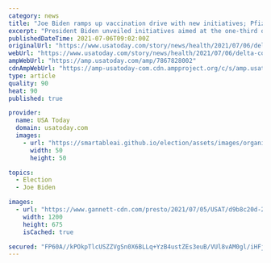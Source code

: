 ```yaml
---
category: news
title: "Joe Biden ramps up vaccination drive with new initiatives; Pfizer, Moderna vaccines on brink of full FDA approval?: Today's COVID-19 updates"
excerpt: "President Biden unveiled initiatives aimed at the one-third of the eligible U.S. population that has not gotten any COVID vaccine shots. Latest news."
publishedDateTime: 2021-07-06T09:02:00Z
originalUrl: "https://www.usatoday.com/story/news/health/2021/07/06/delta-covid-variant-missouri-mississippi-indonesia-oxygen/7867828002/"
webUrl: "https://www.usatoday.com/story/news/health/2021/07/06/delta-covid-variant-missouri-mississippi-indonesia-oxygen/7867828002/"
ampWebUrl: "https://amp.usatoday.com/amp/7867828002"
cdnAmpWebUrl: "https://amp-usatoday-com.cdn.ampproject.org/c/s/amp.usatoday.com/amp/7867828002"
type: article
quality: 90
heat: 90
published: true

provider:
  name: USA Today
  domain: usatoday.com
  images:
    - url: "https://smartableai.github.io/election/assets/images/organizations/usatoday.com-50x50.jpg"
      width: 50
      height: 50

topics:
  - Election
  - Joe Biden

images:
  - url: "https://www.gannett-cdn.com/presto/2021/07/05/USAT/d9b8c20d-2490-487b-a9f4-3ce0c8477dd1-AP21183799994472.jpg?auto=webp&crop=4644,2613,x0,y236&format=pjpg&width=1200"
    width: 1200
    height: 675
    isCached: true

secured: "FP60A//kPOkpTlcUSZZVgSn0X6BLLq+YzB4ustZEs3euB/VUl8vAM0gl/iHFjwVvIq0fPEj6mhoqwwwV3eRs8m0mw+6Cqfof+MHKcrsCDTcmz4XUSckAmjrzH5jC2+sqztHsCe/98le4kiNmTt+AIJ9Pgm8qfGAIG5K1iN7//0CqPiuu0dQbooALHoWNu76TBIKUIJbcT+45fQv4Bh6G2/DX+EBvVhiwjYNZWqG+nxWp0EDhQ84gqqSX9/NrmrR5jIjIEflZkt0VOCfGNZsoH6LSIQljcpJcEbYC0O48wxjJssp0iFEwMiaG4IpXPhtm8tWNr80y3wMGQsKQrqDEG7nyntJdPXQsmPxYFrElUq0=;zXQ63jXfObsviotcPA0QNg=="
---
```


